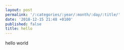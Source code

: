 ```yaml
---
layout: post
permalink: '/:categories/:year/:month/:day/:title/'
date: '2018-12-15 21:48 +0100'
published: false
title: hello
---
```

hello world
